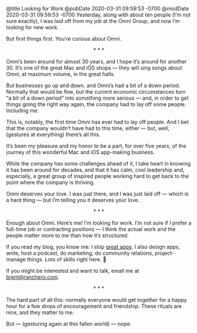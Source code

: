 @title Looking for Work
@pubDate 2020-03-31 09:59:53 -0700
@modDate 2020-03-31 09:59:53 -0700
Yesterday, along with about ten people (I’m not sure exactly), I was laid off from my job at the Omni Group, and now I’m looking for new work.

But first things first. You’re curious about Omni.

<p style="text-align:center">* * *</p>

Omni’s been around for almost 30 years, and I hope it’s around for another 30. It’s one of the great Mac and iOS shops — they will sing songs about Omni, at maximum volume, in the great halls.

But businesses go up and down, and Omni’s had a bit of a down period. Normally that would be fine, but the current economic circumstances turn “a bit of a down period” into something more serious — and, in order to get things going the right way again, the company had to lay off some people. Including me.

This is, notably, the first time Omni has ever had to lay off people. And I bet that the company wouldn’t have had to this time, either — but, well, (gestures at everything) there’s all this.

It’s been my pleasure and my honor to be a part, for over five years, of the journey of this wonderful Mac and iOS app-making business.

While the company has some challenges ahead of it, I take heart in knowing it has been around for decades, and that it has calm, cool leadership and, especially, a great group of inspired people working hard to get back to the point where the company is thriving.

Omni deserves your love. I was just there, and I was just laid off — which is a hard thing — but I’m telling you it deserves your love.

<p style="text-align:center">* * *</p>

Enough about Omni. Here’s me! I’m looking for work. I’m not sure if I prefer a full-time job or contracting positions — I think the actual work and the people matter more to me than how it’s structured.

If you read my blog, you know me: I ship [great apps](https://ranchero.com/netnewswire/). I also design apps, write, host a podcast, do marketing, do community relations, project-manage things. Lots of skills right here. 🐣

If you might be interested and want to talk, email me at <a href="mailto:brent@ranchero.com">brent@ranchero.com</a>.

<p style="text-align:center">* * *</p>

The hard part of all this: normally everyone would get together for a happy hour for a few drops of encouragement and friendship. These rituals are nice, and they matter to me.

But — (gesturing again at this fallen world) — nope.
